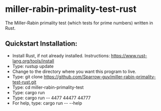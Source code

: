 # miller-rabin-primality-test-rust
The Miller-Rabin primality test (which tests for prime numbers) written in Rust.


## Quickstart Installation:
 * Install Rust, if not already installed.
   Instructions:  https://www.rust-lang.org/tools/install
 * Type:  rustup update
 * Change to the directory where you want this program to live.
 * Type:  git clone https://github.com/Sparrow-guy/miller-rabin-primality-test-rust.git
 * Type:  cd miller-rabin-primality-test
 * Type:  cargo run
 * Type:  cargo run -- 4477 44477 44777
 * For help, type:  cargo run -- --help

